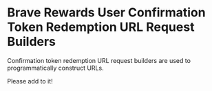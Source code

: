 # Brave Rewards User Confirmation Token Redemption URL Request Builders

Confirmation token redemption URL request builders are used to programmatically construct URLs.

Please add to it!
